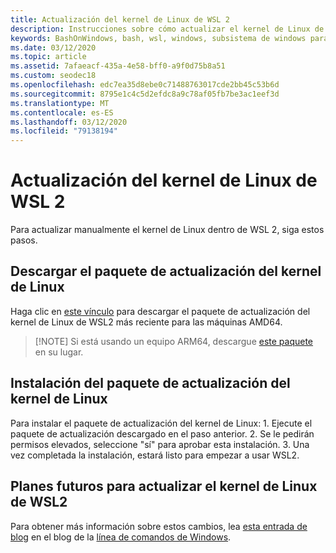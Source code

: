```yaml
---
title: Actualización del kernel de Linux de WSL 2
description: Instrucciones sobre cómo actualizar el kernel de Linux de WSL 2 manualmente
keywords: BashOnWindows, bash, wsl, windows, subsistema de windows para linux, subsistemawindows, ubuntu, wsl.conf, wslconfig
ms.date: 03/12/2020
ms.topic: article
ms.assetid: 7afaeacf-435a-4e58-bff0-a9f0d75b8a51
ms.custom: seodec18
ms.openlocfilehash: edc7ea35d8ebe0c71488763017cde2bb45c53b6d
ms.sourcegitcommit: 8795e1c4c5d2efdc8a9c78af05fb7be3ac1eef3d
ms.translationtype: MT
ms.contentlocale: es-ES
ms.lasthandoff: 03/12/2020
ms.locfileid: "79138194"
---
```

# <a name="updating-the-wsl-2-linux-kernel"></a>Actualización del kernel de Linux de WSL 2

Para actualizar manualmente el kernel de Linux dentro de WSL 2, siga estos pasos. 

## <a name="download-the-linux-kernel-update-package"></a>Descargar el paquete de actualización del kernel de Linux

Haga clic en [este vínculo](https://wslstorestorage.blob.core.windows.net/wslblob/wsl_update_x64.msi) para descargar el paquete de actualización del kernel de Linux de WSL2 más reciente para las máquinas AMD64.

> [!NOTE] Si está usando un equipo ARM64, descargue [este paquete](https://wslstorestorage.blob.core.windows.net/wslblob/wsl_update_arm64.msi) en su lugar.

## <a name="install-the-linux-kernel-update-package"></a>Instalación del paquete de actualización del kernel de Linux

Para instalar el paquete de actualización del kernel de Linux:
    1. Ejecute el paquete de actualización descargado en el paso anterior.
    2. Se le pedirán permisos elevados, seleccione "sí" para aprobar esta instalación.
    3. Una vez completada la instalación, estará listo para empezar a usar WSL2.

## <a name="future-plans-for-updating-the-wsl2-linux-kernel"></a>Planes futuros para actualizar el kernel de Linux de WSL2

Para obtener más información sobre estos cambios, lea [esta entrada de blog](https://devblogs.microsoft.com/commandline/wsl2-will-be-generally-available-in-windows-10-version-2004) en el blog de la [línea de comandos de Windows](https://aka.ms/cliblog).